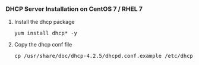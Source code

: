 <h3> DHCP Server Installation on CentOS 7 / RHEL 7 </h3>
<ol>
  <li>Install the dhcp package</li>
  <pre>yum install dhcp* -y</pre>
  <li>Copy the dhcp conf file</li>
  <pre>cp /usr/share/doc/dhcp-4.2.5/dhcpd.conf.example /etc/dhcp/dhcpd.conf</pre>
</ol>
